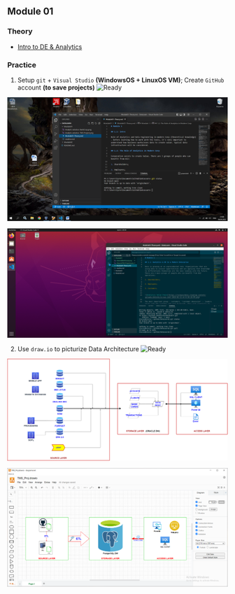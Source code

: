 ## Module 01 

### Theory
- [Intro to DE & Analytics](https://github.com/KTurau/DataLearn/blob/main/Module01/Module01-Theory.md) 

### Practice

1. Setup `git` + `Visual Studio` **(WindowsOS + LinuxOS VM)**; Create `GitHub` account **(to save projects)** ![Ready](https://img.shields.io/badge/-ready-green)

![WindowsOS](https://github.com/KTurau/DataLearn/blob/main/Module01/GitHub%2BVisualStudio%20(Windows%20OS).png)

![LinuxOS VM](https://github.com/KTurau/DataLearn/blob/main/Module01/GitHub%2BVisualStudio%20(LinuxOS%20VM).png)

2. Use `draw.io` to picturize Data Architecture ![Ready](https://img.shields.io/badge/-ready-green) 

![draw.io BankCorp](https://github.com/KTurau/DataLearn/blob/main/Module01/draw.io(BankCorp).png)

![draw.io TMS Proj](https://github.com/KTurau/DataLearn/blob/main/Module01/draw.io(TMS%20Project).png)
